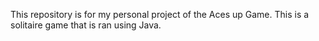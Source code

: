 This repository is for my personal project of the Aces up Game. This is a solitaire game that is ran using Java.
